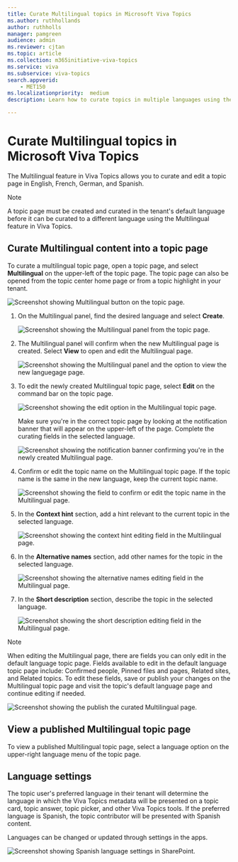 ```yaml
---
title: Curate Multilingual topics in Microsoft Viva Topics
ms.author: ruthhollands
author: ruthholls
manager: pamgreen
audience: admin
ms.reviewer: cjtan
ms.topic: article
ms.collection: m365initiative-viva-topics
ms.service: viva 
ms.subservice: viva-topics 
search.appverid:
    - MET150   
ms.localizationpriority:  medium
description: Learn how to curate topics in multiple languages using the Multilingual feature in Microsoft Viva Topics.

---
```


# Curate Multilingual topics in Microsoft Viva Topics

The Multilingual feature in Viva Topics allows you to curate and edit a topic page in English, French, German, and Spanish.

> [!Note] 
> A topic page must be created and curated in the tenant's default language before it can be curated to a different language using the Multilingual feature in Viva Topics. 

## Curate Multilingual content into a topic page

To curate a multilingual topic page, open a topic page, and select **Multilingual** on the upper-left of the topic page. The topic page can also be opened from the topic center home page or from a topic highlight in your tenant.

   ![Screenshot showing Multilingual button on the topic page.](../media/knowledge-management/ml-topic-page-initial.png)

1. On the Multilingual panel, find the desired language and select **Create**.

     ![Screenshot showing the Multilingual panel from the topic page.](../media/knowledge-management/ml-panel.png)

2. The Multilingual panel will confirm when the new Multilingual page is created. Select **View** to open and edit the Multilingual page.

     ![Screenshot showing the Multilingual panel and the option to view the new languegage page.](../media/knowledge-management/ml-panel-view-page.png)

3. To edit the newly created Multilingual topic page, select **Edit** on the command bar on the topic page.

     ![Screenshot showing the edit option in the Multilingual topic page.](../media/knowledge-management/ml-edit-page.png)

     Make sure you're in the correct topic page by looking at the notification banner that will appear on the upper-left of the page. Complete the curating fields in the selected language.

     ![Screenshot showing the notification banner confirming you're in the newly created Multilingual page.](../media/knowledge-management/ml-french-topic-page.png)

4. Confirm or edit the topic name on the Multilingual topic page. If the topic name is the same in the new language, keep the current topic name.

     ![Screenshot showing the field to confirm or edit the topic name in the Multilingual page.](../media/knowledge-management/ml-edit-topic-name.png)

5. In the **Context hint** section, add a hint relevant to the current topic in the selected language.

     ![Screenshot showing the context hint editing field in the Multilingual page.](../media/knowledge-management/ml-edit-context-hint.png)

6. In the **Alternative names** section, add other names for the topic in the selected language.

     ![Screenshot showing the alternative names editing field in the Multilingual page.](../media/knowledge-management/ml-edit-alternate-names.png)

7. In the **Short description** section, describe the topic in the selected language.

     ![Screenshot showing the short description editing field in the Multilingual page.](../media/knowledge-management/ml-edit-short-description.png)


> [!Note] 
> When editing the Multilingual page, there are fields you can only edit in the default language topic page. Fields available to edit in the default language topic page include: Confirmed people, Pinned files and pages, Related sites, and Related topics.
   To edit these fields, save or publish your changes on the Multilingual topic page and visit the topic's default language page and continue editing if needed.


![Screenshot showing the publish the curated Multilingual page.](../media/knowledge-management/ml-publish-page.png)

## View a published Multilingual topic page
To view a published Multilingual topic page, select a language option on the upper-right language menu of the topic page.

## Language settings
The topic user's preferred language in their tenant will determine the language in which the Viva Topics metadata will be presented on a topic card, topic answer, topic picker, and other Viva Topics tools. If the preferred language is Spanish, the topic contributor will be presented with Spanish content.

Languages can be changed or updated through settings in the apps.

![Screenshot showing Spanish language settings in SharePoint.](../media/knowledge-management/sp-language-settings.png)

